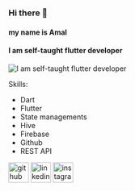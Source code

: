### Hi there 👋
#### my name is Amal
#### I am self-taught flutter developer
![I am self-taught flutter developer](https://www.yellowfindigital.com/wp-content/uploads/2019/11/mobile-app-development.jpg)


Skills:
- Dart
- Flutter
- State managements
- Hive
- Firebase
- Github
- REST API



[<img src='https://cdn.jsdelivr.net/npm/simple-icons@3.0.1/icons/github.svg' alt='github' height='40'>](https://github.com/amal-kv-aa)  [<img src='https://cdn.jsdelivr.net/npm/simple-icons@3.0.1/icons/linkedin.svg' alt='linkedin' height='40'>](https://www.linkedin.com/in/amal_kv/)  [<img src='https://cdn.jsdelivr.net/npm/simple-icons@3.0.1/icons/instagram.svg' alt='instagram' height='40'>](https://www.instagram.com/_a_m_a_l_._wynd/)  
